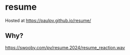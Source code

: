 # resume

Hosted at https://paulpv.github.io/resume/

## Why?
https://swooby.com/pv/resume.2024/resume_reaction.wav
